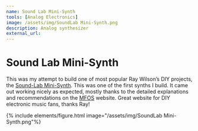```yaml
---
name: Sound Lab Mini-Synth
tools: [Analog Electronics]
image: /assets/img/SoundLab Mini-Synth.png
description: Analog synthesizer
external_url:
---
```


# Sound Lab Mini-Synth

This was my attempt to build one of most popular Ray Wilson’s DIY projects, the [Sound-Lab Mini-Synth](http://musicfromouterspace.com/index.php?CATPARTNO=NONE&PROJARG=SOUNDLABMINISYNTH%2Fpage1.html&MAINTAB=SYNTHDIY&SONGID=NONE&VPW=1590&VPH=600). This was one of the first synths I build. It came out working nicely as expected, mostly thanks to the detailed explanations and recommendations on the [MFOS](http://musicfromouterspace.com) website. Great website for DIY electronic music fans, thanks Ray!

{% include elements/figure.html image="/assets/img/SoundLab Mini-Synth.png"%}
